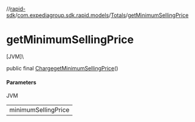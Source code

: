 //[rapid-sdk](../../../index.md)/[com.expediagroup.sdk.rapid.models](../index.md)/[Totals](index.md)/[getMinimumSellingPrice](get-minimum-selling-price.md)

# getMinimumSellingPrice

[JVM]\

public final [Charge](../-charge/index.md)[getMinimumSellingPrice](get-minimum-selling-price.md)()

#### Parameters

JVM

| |
|---|
| minimumSellingPrice |
